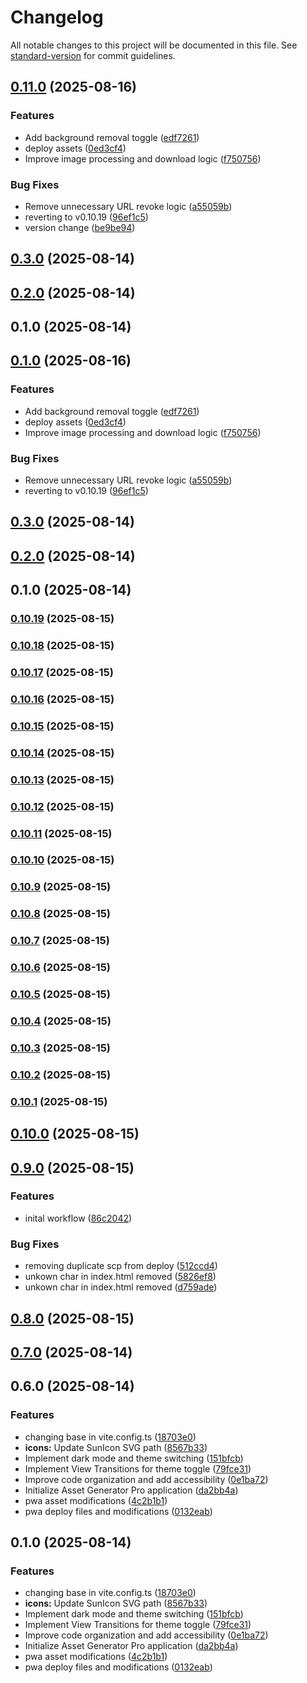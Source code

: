 # Changelog

All notable changes to this project will be documented in this file. See [standard-version](https://github.com/conventional-changelog/standard-version) for commit guidelines.

## [0.11.0](https://github.com/hdfiresky/Problembuddy-deploy/compare/v0.10.19...v0.11.0) (2025-08-16)


### Features

* Add background removal toggle ([edf7261](https://github.com/hdfiresky/Problembuddy-deploy/commit/edf7261714d25d9caa0e48fb51d493c2258f5d2f))
* deploy assets ([0ed3cf4](https://github.com/hdfiresky/Problembuddy-deploy/commit/0ed3cf43f0913920fd05fd6adda05330d797e8ee))
* Improve image processing and download logic ([f750756](https://github.com/hdfiresky/Problembuddy-deploy/commit/f750756c05f5922b90451abd3dcdcf98bc01ef7f))


### Bug Fixes

* Remove unnecessary URL revoke logic ([a55059b](https://github.com/hdfiresky/Problembuddy-deploy/commit/a55059baedf7a7dafa40adc8724f74cb3caff68b))
* reverting to v0.10.19 ([96ef1c5](https://github.com/hdfiresky/Problembuddy-deploy/commit/96ef1c52631d91444835af38843d56a45019efbb))
* version change ([be9be94](https://github.com/hdfiresky/Problembuddy-deploy/commit/be9be9429d7adad4faf03296974ece797d58d481))

## [0.3.0](https://github.com/hdfiresky/Problembuddy-deploy/compare/v0.2.0...v0.3.0) (2025-08-14)

## [0.2.0](https://github.com/hdfiresky/Problembuddy-deploy/compare/v0.1.0...v0.2.0) (2025-08-14)

## 0.1.0 (2025-08-14)

## [0.1.0](https://github.com/hdfiresky/Problembuddy-deploy/compare/v0.10.19...v0.1.0) (2025-08-16)


### Features

* Add background removal toggle ([edf7261](https://github.com/hdfiresky/Problembuddy-deploy/commit/edf7261714d25d9caa0e48fb51d493c2258f5d2f))
* deploy assets ([0ed3cf4](https://github.com/hdfiresky/Problembuddy-deploy/commit/0ed3cf43f0913920fd05fd6adda05330d797e8ee))
* Improve image processing and download logic ([f750756](https://github.com/hdfiresky/Problembuddy-deploy/commit/f750756c05f5922b90451abd3dcdcf98bc01ef7f))


### Bug Fixes

* Remove unnecessary URL revoke logic ([a55059b](https://github.com/hdfiresky/Problembuddy-deploy/commit/a55059baedf7a7dafa40adc8724f74cb3caff68b))
* reverting to v0.10.19 ([96ef1c5](https://github.com/hdfiresky/Problembuddy-deploy/commit/96ef1c52631d91444835af38843d56a45019efbb))

## [0.3.0](https://github.com/hdfiresky/Problembuddy-deploy/compare/v0.2.0...v0.3.0) (2025-08-14)

## [0.2.0](https://github.com/hdfiresky/Problembuddy-deploy/compare/v0.1.0...v0.2.0) (2025-08-14)

## 0.1.0 (2025-08-14)

### [0.10.19](https://github.com/hdfiresky/Problembuddy-deploy/compare/v0.10.18...v0.10.19) (2025-08-15)

### [0.10.18](https://github.com/hdfiresky/Problembuddy-deploy/compare/v0.10.17...v0.10.18) (2025-08-15)

### [0.10.17](https://github.com/hdfiresky/Problembuddy-deploy/compare/v0.10.16...v0.10.17) (2025-08-15)

### [0.10.16](https://github.com/hdfiresky/Problembuddy-deploy/compare/v0.10.15...v0.10.16) (2025-08-15)

### [0.10.15](https://github.com/hdfiresky/Problembuddy-deploy/compare/v0.10.14...v0.10.15) (2025-08-15)

### [0.10.14](https://github.com/hdfiresky/Problembuddy-deploy/compare/v0.10.13...v0.10.14) (2025-08-15)

### [0.10.13](https://github.com/hdfiresky/Problembuddy-deploy/compare/v0.10.12...v0.10.13) (2025-08-15)

### [0.10.12](https://github.com/hdfiresky/Problembuddy-deploy/compare/v0.10.11...v0.10.12) (2025-08-15)

### [0.10.11](https://github.com/hdfiresky/Problembuddy-deploy/compare/v0.10.10...v0.10.11) (2025-08-15)

### [0.10.10](https://github.com/hdfiresky/Problembuddy-deploy/compare/v0.10.9...v0.10.10) (2025-08-15)

### [0.10.9](https://github.com/hdfiresky/Problembuddy-deploy/compare/v0.10.8...v0.10.9) (2025-08-15)

### [0.10.8](https://github.com/hdfiresky/Problembuddy-deploy/compare/v0.10.7...v0.10.8) (2025-08-15)

### [0.10.7](https://github.com/hdfiresky/Problembuddy-deploy/compare/v0.10.6...v0.10.7) (2025-08-15)

### [0.10.6](https://github.com/hdfiresky/Problembuddy-deploy/compare/v0.10.5...v0.10.6) (2025-08-15)

### [0.10.5](https://github.com/hdfiresky/Problembuddy-deploy/compare/v0.10.4...v0.10.5) (2025-08-15)

### [0.10.4](https://github.com/hdfiresky/Problembuddy-deploy/compare/v0.10.3...v0.10.4) (2025-08-15)

### [0.10.3](https://github.com/hdfiresky/Problembuddy-deploy/compare/v0.10.2...v0.10.3) (2025-08-15)

### [0.10.2](https://github.com/hdfiresky/Problembuddy-deploy/compare/v0.10.1...v0.10.2) (2025-08-15)

### [0.10.1](https://github.com/hdfiresky/Problembuddy-deploy/compare/v0.10.0...v0.10.1) (2025-08-15)

## [0.10.0](https://github.com/hdfiresky/Problembuddy-deploy/compare/v0.9.0...v0.10.0) (2025-08-15)

## [0.9.0](https://github.com/hdfiresky/Problembuddy-deploy/compare/v0.8.0...v0.9.0) (2025-08-15)


### Features

* inital workflow ([86c2042](https://github.com/hdfiresky/Problembuddy-deploy/commit/86c204285600e4a999b64fbe6f8a8ddaf9e6d1e0))


### Bug Fixes

* removing duplicate scp from deploy ([512ccd4](https://github.com/hdfiresky/Problembuddy-deploy/commit/512ccd4b07d707297a1d4b3b010aa38869d669b4))
* unkown char in index.html removed ([5826ef8](https://github.com/hdfiresky/Problembuddy-deploy/commit/5826ef8d3b99e7f603bb794f7f6fb97f1f920574))
* unkown char in index.html removed ([d759ade](https://github.com/hdfiresky/Problembuddy-deploy/commit/d759ade5449e7384cef975a801f18b35d03181f0))

## [0.8.0](https://github.com/hdfiresky/Problembuddy-deploy/compare/v0.7.0...v0.8.0) (2025-08-15)

## [0.7.0](https://github.com/hdfiresky/Problembuddy-deploy/compare/v0.6.0...v0.7.0) (2025-08-14)

## 0.6.0 (2025-08-14)


### Features

* changing base in vite.config.ts ([18703e0](https://github.com/hdfiresky/Problembuddy-deploy/commit/18703e048e6e065e7ece7dbe32acfa6745edce9b))
* **icons:** Update SunIcon SVG path ([8567b33](https://github.com/hdfiresky/Problembuddy-deploy/commit/8567b33751a6d3373912a43fc65f892622cb2dc6))
* Implement dark mode and theme switching ([151bfcb](https://github.com/hdfiresky/Problembuddy-deploy/commit/151bfcb103ba84c856af633950affabc60917ab4))
* Implement View Transitions for theme toggle ([79fce31](https://github.com/hdfiresky/Problembuddy-deploy/commit/79fce31a3af33e5630f377762e5efbc3fc14275b))
* Improve code organization and add accessibility ([0e1ba72](https://github.com/hdfiresky/Problembuddy-deploy/commit/0e1ba72093f2cb81e76a3a1b0393e293503f7978))
* Initialize Asset Generator Pro application ([da2bb4a](https://github.com/hdfiresky/Problembuddy-deploy/commit/da2bb4a43486b10b7e42749fe8c5f744d6711303))
* pwa asset modifications ([4c2b1b1](https://github.com/hdfiresky/Problembuddy-deploy/commit/4c2b1b1010d82481870d58c202a0202e00545333))
* pwa deploy files and modifications ([0132eab](https://github.com/hdfiresky/Problembuddy-deploy/commit/0132eabdd75de703160357e850debdf58ae7c5eb))

## 0.1.0 (2025-08-14)


### Features

* changing base in vite.config.ts ([18703e0](https://github.com/hdfiresky/Problembuddy-deploy/commit/18703e048e6e065e7ece7dbe32acfa6745edce9b))
* **icons:** Update SunIcon SVG path ([8567b33](https://github.com/hdfiresky/Problembuddy-deploy/commit/8567b33751a6d3373912a43fc65f892622cb2dc6))
* Implement dark mode and theme switching ([151bfcb](https://github.com/hdfiresky/Problembuddy-deploy/commit/151bfcb103ba84c856af633950affabc60917ab4))
* Implement View Transitions for theme toggle ([79fce31](https://github.com/hdfiresky/Problembuddy-deploy/commit/79fce31a3af33e5630f377762e5efbc3fc14275b))
* Improve code organization and add accessibility ([0e1ba72](https://github.com/hdfiresky/Problembuddy-deploy/commit/0e1ba72093f2cb81e76a3a1b0393e293503f7978))
* Initialize Asset Generator Pro application ([da2bb4a](https://github.com/hdfiresky/Problembuddy-deploy/commit/da2bb4a43486b10b7e42749fe8c5f744d6711303))
* pwa asset modifications ([4c2b1b1](https://github.com/hdfiresky/Problembuddy-deploy/commit/4c2b1b1010d82481870d58c202a0202e00545333))
* pwa deploy files and modifications ([0132eab](https://github.com/hdfiresky/Problembuddy-deploy/commit/0132eabdd75de703160357e850debdf58ae7c5eb))